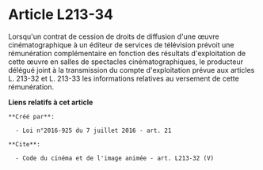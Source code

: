 # Article L213-34

Lorsqu'un contrat de cession de droits de diffusion d'une œuvre cinématographique à un éditeur de services de télévision
prévoit une rémunération complémentaire en fonction des résultats d'exploitation de cette œuvre en salles de spectacles
cinématographiques, le producteur délégué joint à la transmission du compte d'exploitation prévue aux articles L. 213-32 et
L. 213-33 les informations relatives au versement de cette rémunération.

**Liens relatifs à cet article**

	**Créé par**:

	  - Loi n°2016-925 du 7 juillet 2016 - art. 21

	**Cite**:

	  - Code du cinéma et de l'image animée - art. L213-32 (V)
